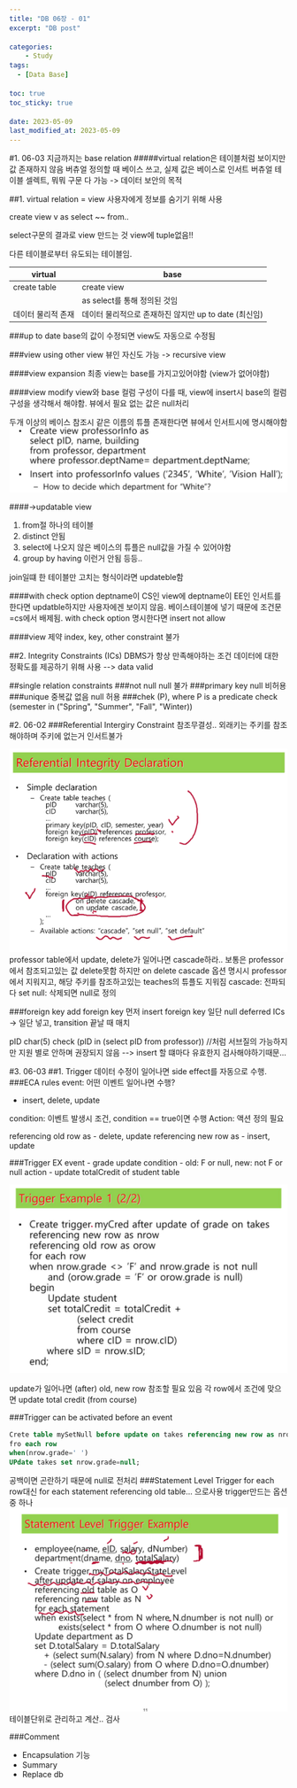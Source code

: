 ```yaml
---
title: "DB 06장 - 01"
excerpt: "DB post"

categories:
    - Study
tags:
  - [Data Base]

toc: true
toc_sticky: true
 
date: 2023-05-09
last_modified_at: 2023-05-09
---
```

#1. 06-03
지금까지는 base relation
#####virtual relation은 테이블처럼 보이지만 값 존재하지 않음
버츄얼 정의할 때 베이스 쓰고, 실제 값은 베이스로 인서트
버츄얼 테이블 셀렉트, 뭐뭐 구문 다 가능
-> 데이터 보안의 목적

##1. virtual relation = view
사용자에게 정보를 숨기기 위해 사용

create view v as
select ~~ from..

select구문의 결과로 view 만드는 것
view에 tuple없음!!

다른 테이블로부터 유도되는 테이블임.

virtual | base
---|---
create table | create view
||as select를 통해 정의된 것임
데이터 물리적 존재|데이터 물리적으로 존재하진 않지만 up to date (최신임)

###up to date
base의 값이 수정되면 view도 자동으로 수정됨

###view using other view
뷰인 자신도 가능 -> recursive view

####view expansion
최종 view는 base를 가지고있어야함 (view가 없어야함)

####view modify
view와 base 컬럼 구성이 다를 때, view에 insert시 base의 컬럼 구성을 생각해서 해야함.
뷰에서 필요 없는 값은 null처리

두개 이상의 베이스 참조시 같은 이름의 튜플 존재한다면 뷰에서 인서트시에 명시해야함
![d](../assets/images/DB0601.png)

####->updatable view
1. from절 하나의 테이블
2. distinct 안됨
3. select에 나오지 않은 베이스의 튜플은 null값을 가질 수 있어야함
4. group by having 이런거 안됨
등등..

join일떄 한 테이블만 고치는 형식이라면 updateble함

####with check option
deptname이 CS인 view에 deptname이 EE인 인서트를 한다면 updatble하지만 사용자에겐 보이지 않음. 베이스테이블에 넣기 때문에 조건문=cs에서 배제됨.
with check option 명시한다면 insert not allow

####view 제약
index, key, other constraint 불가

##2. Integrity Constraints (ICs)
DBMS가 항상 만족해야하는 조건
데이터에 대한 정확도를 제공하기 위해 사용
--> data valid

##single relation constraints
###not null
null 불가
###primary key
null 비허용
###unique
중복값 없음
null 허용
###chek (P), where P is a predicate
check (semester in ("Spring", "Summer", "Fall", "Winter))

#2. 06-02
###Referential Intergiry Constraint
참조무결성..
외래키는 주키를 참조해야하며 주키에 없는거 인서트불가

![d](../assets/images/DB0602.png)
professor table에서 update, delete가 일어나면 cascade하라..
보통은 professor에서 참조되고있는 값 delete못함
하지만 on delete cascade 옵션 명시시 professor에서 지워지고, 해당 주키를 참조하고있는 teaches의 튜플도 지워짐
cascade: 전파되다
set null: 삭제되면 null로 정의

###foreign key add
foreign key 먼저 insert
foreign key 일단 null
deferred ICs -> 일단 넣고, transition 끝날 때 매치

pID char(5) check (pID in (select pID from professor)) //처럼 서브질의 가능하지만 지원 별로 안하며 권장되지 않음
--> insert 할 떄마다 유효한지 검사해야하기때문...

#3. 06-03
##1. Trigger
데이터 수정이 일어나면 side effect를 자동으로 수행.
###ECA rules
event: 어떤 이벤트 일어나면 수행?
- insert, delete, update

condition: 이벤트 발생시 조건, condition == true이면 수행
Action: 액션 정의 필요

referencing old row as - delete, update
referencing new row as - insert, update

###Trigger EX
event - grade update
condition - old: F or null, new: not F or null
action - update totalCredit of student table

![d](../assets/images/DB0603.png)

update가 일어나면 (after) old, new row 참조할 필요 있음
각 row에서
조건에 맞으면
update total credit (from course)

###Trigger can be activated before an event
```sql
Crete table mySetNull before update on takes referencing new row as nrow
fro each row
when(nrow.grade=' ')
UPdate takes set nrow.grade=null;
```
공백이면 곤란하기 때문에 null로 전처리
###Statement Level Trigger
for each row대신 for each statement
referencing old table... 으로사용
trigger만드는 옵션 중 하나
![d](../assets/images/DB0604.png)
테이블단위로 관리하고 계산.. 검사

###Comment
- Encapsulation 기능
- Summary
- Replace db




